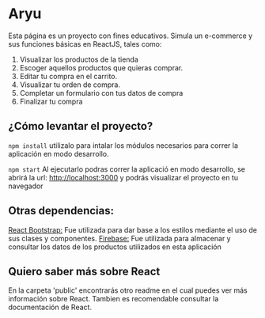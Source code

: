 # Aryu
Esta página es un proyecto con fines educativos.
Simula un e-commerce y sus funciones básicas en ReactJS, tales como:
<ol>
  <li>Visualizar los productos de la tienda</li>
  <li>Escoger aquellos productos que quieras comprar.</li>
  <li>Editar tu compra en el carrito.</li>
  <li>Visualizar tu orden de compra.</li>
  <li>Completar un formulario con tus datos de compra</li>
  <li>Finalizar tu compra</li>
</ol>

## ¿Cómo levantar el proyecto?

`npm install`
utilizalo para intalar los módulos necesarios para correr la aplicación en modo desarrollo.

`npm start`
Al ejecutarlo podras correr la aplicació en modo desarrollo, se abrirá la url: [http://localhost:3000](http://localhost:3000) y podrás visualizar el proyecto en tu navegador

## Otras dependencias:
[React Bootstrap:](https://react-bootstrap.github.io) Fue utilizada para dar base a los estilos mediante el uso de sus clases y componentes.
[Firebase:](https://firebase.google.com/) Fue utilizada para almacenar y consultar los datos de los productos utilizados en esta aplicación

## Quiero saber más sobre React

En la carpeta 'public' encontrarás otro readme en el cual puedes ver más información sobre React. 
Tambien es recomendable consultar la documentación de React.
